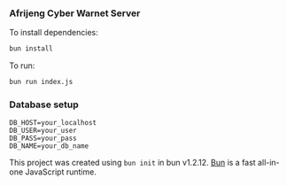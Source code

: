 ### Afrijeng Cyber Warnet Server

To install dependencies:

```bash
bun install
```

To run:

```bash
bun run index.js
```
### Database setup
```env
DB_HOST=your_localhost
DB_USER=your_user
DB_PASS=your_pass
DB_NAME=your_db_name
```

This project was created using `bun init` in bun v1.2.12. [Bun](https://bun.sh) is a fast all-in-one JavaScript runtime.
